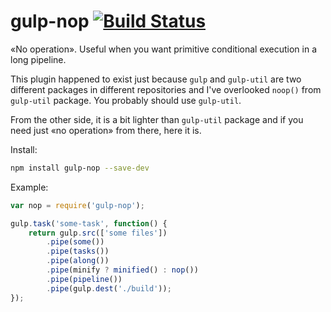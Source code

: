 # gulp-nop [![Build Status](https://travis-ci.org/hoho/gulp-nop.svg?branch=master)](https://travis-ci.org/hoho/gulp-nop)

«No operation». Useful when you want primitive conditional execution in a long
pipeline.

This plugin happened to exist just because `gulp` and `gulp-util` are two
different packages in different repositories and I've overlooked `noop()` from
`gulp-util` package. You probably should use `gulp-util`.

From the other side, it is a bit lighter than `gulp-util` package and if you
need just «no operation» from there, here it is.


Install:

```sh
npm install gulp-nop --save-dev
```


Example:

```js
var nop = require('gulp-nop');

gulp.task('some-task', function() {
    return gulp.src(['some files'])
        .pipe(some())
        .pipe(tasks())
        .pipe(along())
        .pipe(minify ? minified() : nop())
        .pipe(pipeline())
        .pipe(gulp.dest('./build'));
});
```
